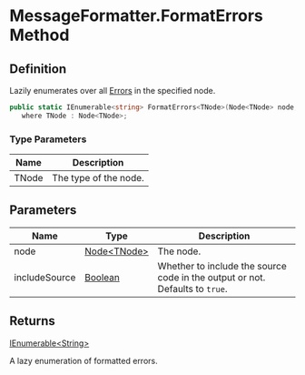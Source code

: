 # MessageFormatter.FormatErrors Method
## Definition

Lazily enumerates over all [Errors](MrKWatkins.Ast.MessageLevel.md#fields) in the specified node.

```c#
public static IEnumerable<string> FormatErrors<TNode>(Node<TNode> node, bool includeSource = true)
   where TNode : Node<TNode>;
```

### Type Parameters

| Name | Description |
| ---- | ----------- |
| TNode | The type of the node. |

## Parameters

| Name | Type | Description |
| ---- | ---- | ----------- |
| node | [Node&lt;TNode&gt;](MrKWatkins.Ast.Node-1.md) | The node. |
| includeSource | [Boolean](https://learn.microsoft.com/en-gb/dotnet/api/System.Boolean) | Whether to include the source code in the output or not. Defaults to `true`. |

## Returns

[IEnumerable&lt;String&gt;](https://learn.microsoft.com/en-gb/dotnet/api/System.Collections.Generic.IEnumerable-1)

A lazy enumeration of formatted errors.
